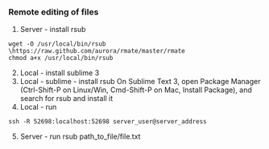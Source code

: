 ### Remote editing of files
1. Server - install rsub
```
wget -O /usr/local/bin/rsub \https://raw.github.com/aurora/rmate/master/rmate
chmod a+x /usr/local/bin/rsub
```
2. Local - install sublime 3
3. Local - sublime - install rsub
On Sublime Text 3, open Package Manager (Ctrl-Shift-P on Linux/Win, Cmd-Shift-P on Mac, Install Package), and search for rsub and install it
4. Local - run 
```
ssh -R 52698:localhost:52698 server_user@server_address
```
5. Server - run
rsub path_to_file/file.txt
